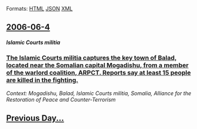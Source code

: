 
Formats: [HTML](2006/06/4/index.html)  [JSON](2006/06/4/index.json)  [XML](2006/06/4/index.xml)  

## [2006-06-4](/news/2006/06/4/index.md)

##### Islamic Courts militia
### [ The Islamic Courts militia captures the key town of Balad, located near the Somalian capital Mogadishu, from a member of the warlord coalition, ARPCT. Reports say at least 15 people are killed in the fighting. ](/news/2006/06/4/the-islamic-courts-militia-captures-the-key-town-of-balad-located-near-the-somalian-capital-mogadishu-from-a-member-of-the-warlord-coalit.md)
_Context: Mogadishu, Balad, Islamic Courts militia, Somalia, Alliance for the Restoration of Peace and Counter-Terrorism_

## [Previous Day...](/news/2006/06/3/index.md)

